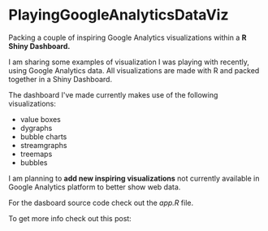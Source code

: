 # PlayingGoogleAnalyticsDataViz
Packing a couple of inspiring Google Analytics visualizations within a **R Shiny Dashboard.**

I am sharing some examples of visualization I was playing with recently, using Google Analytics data. All visualizations 
are made with R and packed together in a Shiny Dashboard.

The dashboard I've made currently makes use of the following visualizations:

* value boxes
* dygraphs
* bubble charts
* streamgraphs
* treemaps
* bubbles

I am planning to **add new inspiring visualizations** not currently available in Google Analytics platform to better show web data.

For the dasboard source code check out the *app.R* file.

To get more info check out this post:
